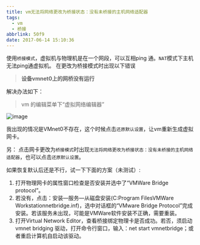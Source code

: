 ```yaml
---
title: vm无法将网络更改为桥接状态：没有未桥接的主机网络适配器
tags:
  - vm
  - 桥接
abbrlink: 50f9
date: 2017-06-14 15:10:36
---
```

使用`桥接模式`，虚拟机与物理机是在一个网段，可以互相ping 通。`NAT`模式下主机无法ping通虚拟机。
在更改为桥接模式时出现以下错误
> **设备vmnet0上的网桥没有运行**

解决办法如下：
> vm 的编辑菜单下“虚拟网络编辑器”

![image](http://ooll8xqpq.bkt.clouddn.com/net.png)

我出现的情况是VMnet0不存在，这个时候点击`还原默认设置`，让vm重新生成虚拟网卡。

另：
点击网卡更改为`桥接模式`时出现`无法将网络更改为桥接状态：没有未桥接的主机网络适配器`，也可以点击`还原默认设置`。

如果恢复默认后还是不行，试一下下面的方案（未测试）:
1. 打开物理网卡的属性窗口检查是否安装并选中了“VMWare Bridge protocol”。
2. 若没有，点击：安装—服务—从磁盘安装(C:Program FilesVMWare Workstationnetbridge.inf)，选中对话框的“VMware Bridge Protocol”完成安装。若该服务未出现，可能是VMWare软件安装不正确，需要重装。
3. 打开Virtual Network Editor，查看桥接绑定物理卡是否成功。若否，须启动vmnet bridging 驱动，打开命令行窗口，输入：net start vmnetbridge；或者重启计算机自启动该驱动。